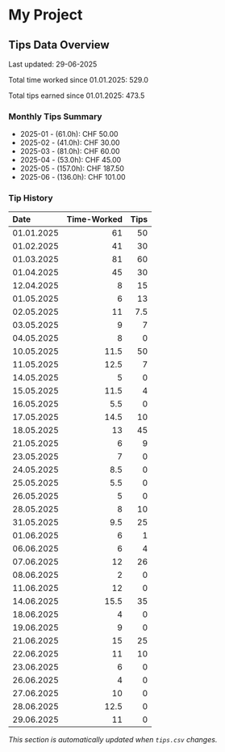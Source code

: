 # My Project

## Tips Data Overview
Last updated: 29-06-2025

Total time worked since 01.01.2025: 529.0

Total tips earned since 01.01.2025: 473.5

### Monthly Tips Summary
- 2025-01 - (61.0h): CHF 50.00
- 2025-02 - (41.0h): CHF 30.00
- 2025-03 - (81.0h): CHF 60.00
- 2025-04 - (53.0h): CHF 45.00
- 2025-05 - (157.0h): CHF 187.50
- 2025-06 - (136.0h): CHF 101.00

### Tip History
| Date       |   Time-Worked |   Tips |
|:-----------|--------------:|-------:|
| 01.01.2025 |          61   |   50   |
| 01.02.2025 |          41   |   30   |
| 01.03.2025 |          81   |   60   |
| 01.04.2025 |          45   |   30   |
| 12.04.2025 |           8   |   15   |
| 01.05.2025 |           6   |   13   |
| 02.05.2025 |          11   |    7.5 |
| 03.05.2025 |           9   |    7   |
| 04.05.2025 |           8   |    0   |
| 10.05.2025 |          11.5 |   50   |
| 11.05.2025 |          12.5 |    7   |
| 14.05.2025 |           5   |    0   |
| 15.05.2025 |          11.5 |    4   |
| 16.05.2025 |           5.5 |    0   |
| 17.05.2025 |          14.5 |   10   |
| 18.05.2025 |          13   |   45   |
| 21.05.2025 |           6   |    9   |
| 23.05.2025 |           7   |    0   |
| 24.05.2025 |           8.5 |    0   |
| 25.05.2025 |           5.5 |    0   |
| 26.05.2025 |           5   |    0   |
| 28.05.2025 |           8   |   10   |
| 31.05.2025 |           9.5 |   25   |
| 01.06.2025 |           6   |    1   |
| 06.06.2025 |           6   |    4   |
| 07.06.2025 |          12   |   26   |
| 08.06.2025 |           2   |    0   |
| 11.06.2025 |          12   |    0   |
| 14.06.2025 |          15.5 |   35   |
| 18.06.2025 |           4   |    0   |
| 19.06.2025 |           9   |    0   |
| 21.06.2025 |          15   |   25   |
| 22.06.2025 |          11   |   10   |
| 23.06.2025 |           6   |    0   |
| 26.06.2025 |           4   |    0   |
| 27.06.2025 |          10   |    0   |
| 28.06.2025 |          12.5 |    0   |
| 29.06.2025 |          11   |    0   |

*This section is automatically updated when `tips.csv` changes.*
